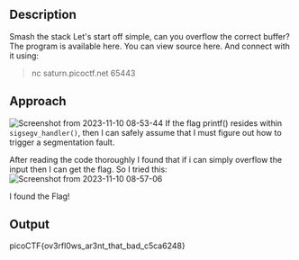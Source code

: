 ## Description
Smash the stack Let's start off simple, can you overflow the correct buffer?
The program is available here. You can view source here. And connect with it using:
> nc saturn.picoctf.net 65443

## Approach
![Screenshot from 2023-11-10 08-53-44](https://github.com/pixie-nukes/picoCTF/assets/94845416/81f82703-efe3-4ec2-9c59-08126c3606cf)
If the flag printf() resides within `sigsegv_handler()`, then I can safely assume that I must figure out how to trigger a segmentation fault.

After reading the code thoroughly I found that if i can simply overflow the input then I can get the flag.
So I tried this:
![Screenshot from 2023-11-10 08-57-06](https://github.com/pixie-nukes/picoCTF/assets/94845416/1b5c27d1-3a84-430e-a9d5-673ce1793f04)

I found the Flag!

## Output
picoCTF{ov3rfl0ws_ar3nt_that_bad_c5ca6248}
